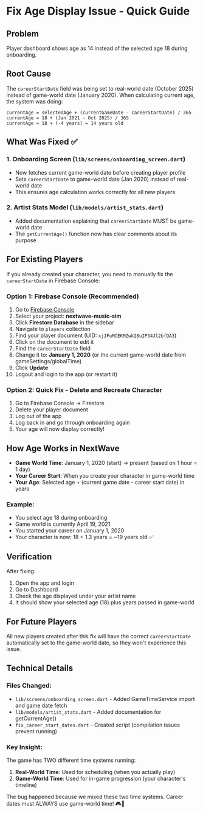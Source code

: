 # Fix Age Display Issue - Quick Guide

## Problem
Player dashboard shows age as 14 instead of the selected age 18 during onboarding.

## Root Cause
The `careerStartDate` field was being set to real-world date (October 2025) instead of game-world date (January 2020). When calculating current age, the system was doing:
```
currentAge = selectedAge + (currentGameDate - careerStartDate) / 365
currentAge = 18 + (Jan 2021 - Oct 2025) / 365
currentAge = 18 + (-4 years) = 14 years old
```

## What Was Fixed ✅

### 1. Onboarding Screen (`lib/screens/onboarding_screen.dart`)
- Now fetches current game-world date before creating player profile
- Sets `careerStartDate` to game-world date (Jan 2020) instead of real-world date
- This ensures age calculation works correctly for all new players

### 2. Artist Stats Model (`lib/models/artist_stats.dart`)
- Added documentation explaining that `careerStartDate` MUST be game-world date
- The `getCurrentAge()` function now has clear comments about its purpose

## For Existing Players

If you already created your character, you need to manually fix the `careerStartDate` in Firebase Console:

### Option 1: Firebase Console (Recommended)

1. Go to [Firebase Console](https://console.firebase.google.com)
2. Select your project: **nextwave-music-sim**
3. Click **Firestore Database** in the sidebar
4. Navigate to `players` collection
5. Find your player document (UID: `xjJFuMCEKMZwkI8uIP34Jl2bfQA3`)
6. Click on the document to edit it
7. Find the `careerStartDate` field
8. Change it to: **January 1, 2020** (or the current game-world date from gameSettings/globalTime)
9. Click **Update**
10. Logout and login to the app (or restart it)

### Option 2: Quick Fix - Delete and Recreate Character

1. Go to Firebase Console → Firestore
2. Delete your player document
3. Log out of the app
4. Log back in and go through onboarding again
5. Your age will now display correctly!

## How Age Works in NextWave

- **Game World Time**: January 1, 2020 (start) → present (based on 1 hour = 1 day)
- **Your Career Start**: When you create your character in game-world time
- **Your Age**: Selected age + (current game date - career start date) in years

### Example:
- You select age 18 during onboarding
- Game world is currently April 19, 2021
- You started your career on January 1, 2020
- Your character is now: 18 + 1.3 years = ~19 years old ✅

## Verification

After fixing:
1. Open the app and login
2. Go to Dashboard
3. Check the age displayed under your artist name
4. It should show your selected age (18) plus years passed in game-world

## For Future Players

All new players created after this fix will have the correct `careerStartDate` automatically set to the game-world date, so they won't experience this issue.

## Technical Details

### Files Changed:
- `lib/screens/onboarding_screen.dart` - Added GameTimeService import and game date fetch
- `lib/models/artist_stats.dart` - Added documentation for getCurrentAge()
- `fix_career_start_dates.dart` - Created script (compilation issues prevent running)

### Key Insight:
The game has TWO different time systems running:
1. **Real-World Time**: Used for scheduling (when you actually play)
2. **Game-World Time**: Used for in-game progression (your character's timeline)

The bug happened because we mixed these two time systems. Career dates must ALWAYS use game-world time! 🎮📅
